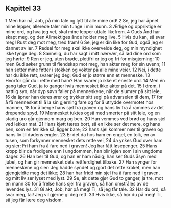 ## Kapittel 33

1 Men hør nå, Job, på min tale og lytt til alle mine ord!
2 Se, jeg har åpnet mine lepper, allerede taler min tunge i min munn.
3 Ærlige og oppriktige er mine ord, og hva jeg vet, skal mine lepper uttale likefrem.
4 Guds Ånd har skapt meg, og den Allmektiges ånde holder meg live.
5 Hvis du kan, så svar meg! Rust deg mot meg, tred fram!
6 Se, jeg er din like for Gud, også jeg er dannet av ler.
7 Redsel for meg skal ikke overvelde deg, og min myndighet ikke tynge deg.
8 Sannelig, du har sagt i mitt nærvær, så lød dine ord som jeg hørte:
9 Ren er jeg, uten brøde, plettfri er jeg og fri for misgjerning;
10 men Gud søker grunn til fiendskap mot meg, han akter meg for sin uvenn;
11 han setter mine føtter i stokken og vokter på alle mine veier.
12 Nei, i dette har du ikke rett, svarer jeg deg; Gud er jo større enn et menneske.
13 Hvorfor går du i rette med ham? Han svarer jo ikke et eneste ord.
14 Men én gang taler Gud, ja to ganger hvis mennesket ikke akter på det.
15 I drøm, i nattlig syn, når dyp søvn faller på menneskene, når de slumrer på sitt leie,
16 da åpner han deres ører og trykker sitt segl på advarselen til dem,
17 for å få mennesket til å la sin gjerning fare og for å utrydde overmotet hos mannen,
18 for å berge hans sjel fra graven og hans liv fra å rammes av det drepende spyd.
19 Mennesket tuktes også med smerter på sitt leie, og en stadig uro går gjennom marg og ben.
20 Han vemmes ved brød og hans sjel ved lekker mat.
21 Hans kjøtt tæres bort, så en ikke ser det mere, og hans ben, som en før ikke så, ligger bare;
22 hans sjel kommer nær til graven og hans liv til dødens engler.
23 Er det da hos ham en engel, en tolk, en av tusen, som forkynner mennesket dets rette vei,
24 da ynkes Gud over ham og sier: Fri ham fra å fare ned i graven! Jeg har fått løsepenger.
25 Hans kropp blir da frodigere enn i ungdommen, han blir igjen som i sin ungdoms dager.
26 Han ber til Gud, og han er ham nådig; han ser Guds åsyn med jubel, og han gir mennesket dets rettferdighet tilbake.
27 Han synger for menneskene og sier: Jeg hadde syndet og gjort det rette kroket, men han gjengjeldte meg det ikke;
28 han har fridd min sjel fra å fare ned i graven, og mitt liv ser lyset med lyst.
29 Se, alt dette gjør Gud to ganger, ja tre, mot en mann
30 for å frelse hans sjel fra graven, så han omstråles av de levendes lys.
31 Gi akt, Job, hør på meg! Ti, så jeg får tale.
32 Har du ord, så svar meg, tal! Jeg vil gjerne gi deg rett.
33 Hvis ikke, så hør du på meg! Ti, så jeg får lære deg visdom.
